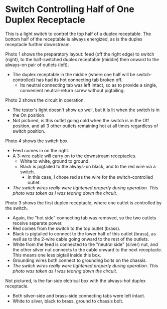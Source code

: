 # Switch Controlling Half of One Duplex Receptacle

This is a light switch to control the top half of a duplex receptable. The bottom half of the receptable is always energized, as is the duplex receptacle further downstream.

Photo 1 shows the preparatory layout: feed (off the right edge) to switch (right), to the half-switched duplex receptable (middle) then onward to the always-on pair of outlets (left).
  * The duplex receptable in the middle (where one half will be switch-controlled) has had its hot connecting tab broken off.
    * Its neutral connecting tab was left intact, so as to provide a single, convenient neutral-return screw without pigtailing.

Photo 2 shows the circuit in operation.
  * The tester's light doesn't show up well, but it is lit when the switch is in the On position.
  * Not pictured, is this outlet going cold when the switch is in the Off position, and all 3 other outlets remaining hot at all times regardless of switch position.

Photo 4 shows the switch box.
  * Feed comes in on the right.
  * A 3-wire cable will carry on to the downstream receptacles.
    * White to white, ground to ground.
    * Black is pigtailed to the always-on black, and to the red wire via a switch.
      * In this case, I chose red as the wire for the switch-controlled outlet.
  * *The switch wires really were tightened properly during operation. This photo was taken as I was tearing down the circuit.*

Photo 3 shows the first duplex receptacle, where one outlet is controlled by the switch.
  * Again, the "hot side" connecting tab was removed, so the two outlets receive separate power.
  * Red comes from the switch to the top outlet (brass).
  * Black is pigtailed to connect to the lower half of this outlet (brass), as well as to the 2-wire cable going onward to the rest of the outlets.
  * White from the feed is connected to the "neutral side" (silver) nut, and the other silver nut connects to the cable onward to the next receptacle. This means one less pigtail inside this box.
  * Grounding wires both connect to grounding bolts on the chassis.
  * *The switch wires really were tightened properly during operation. This photo was taken as I was tearing down the circuit.*

Not pictured, is the far-side elctrical box with the always-hot duplex receptacle.
  * Both silver-side and brass-side connecting tabs were left intact.
  * White to silver, black to brass, ground to chassis bolt.
